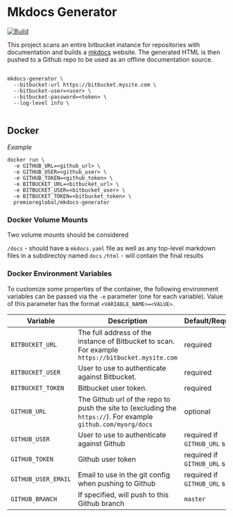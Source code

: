 # Mkdocs Generator
[![Build][Build-Status-Image]][Build-Status-Url]

This project scans an entire bitbucket instance for repositories with documentation and builds a [mkdocs](https://www.mkdocs.org/) website.  The generated HTML is then pushed to a Github repo to be used as an offline documentation source.

##

```
mkdocs-generator \
  --bitbucket-url https://bitbucket.mysite.com \
  --bitbucket-user=<user> \
  --bitbucket-password=<token> \
  --log-level info \
  
```

## Docker

*Example*

```
docker run \
  -e GITHUB_URL=<github_url> \
  -e GITHUB_USER=<github_user> \
  -e GITHUB_TOKEN=<github_token> \
  -e BITBUCKET_URL=<bitbucket_url> \
  -e BITBUCKET_USER=<bitbucket_user> \
  -e BITBUCKET_TOKEN=<bitbucket_token> \
  premiereglobal/mkdocs-generator
```

### Docker Volume Mounts
Two volume mounts should be considered

`/docs` - should have a `mkdocs.yaml` file as well as any top-level markdown files in a subdirectoy named `docs`
`/html` - will contain the final results

### Docker Environment Variables

To customize some properties of the container, the following environment
variables can be passed via the `-e` parameter (one for each variable).  Value
of this parameter has the format `<VARIABLE_NAME>=<VALUE>`.

| Variable       | Description                                  | Default/Required |
|----------------|----------------------------------------------|---------|
|`BITBUCKET_URL`| The full address of the instance of Bitbucket to scan. For example `https://bitbucket.mysite.com` | required |
|`BITBUCKET_USER`| User to use to authenticate against Bitbucket. | required |
|`BITBUCKET_TOKEN`| Bitbucket user token. | required |
|`GITHUB_URL`| The Github url of the repo to push the site to (excluding the `https://`).  For example `github.com/myorg/docs` | optional |
|`GITHUB_USER`| User to use to authenticate against Github | required if `GITHUB_URL` set |
|`GITHUB_TOKEN`| Github user token | required if `GITHUB_URL` set |
|`GITHUB_USER_EMAIL`| Email to use in the git config when pushing to Github | required if `GITHUB_URL` set |
|`GITHUB_BRANCH`| If specified, will push to this Github branch | `master` |

[Build-Status-Url]: https://travis-ci.org/PremiereGlobal/mkdocs-generator
[Build-Status-Image]: https://travis-ci.org/PremiereGlobal/mkdocs-generator.svg?branch=master
